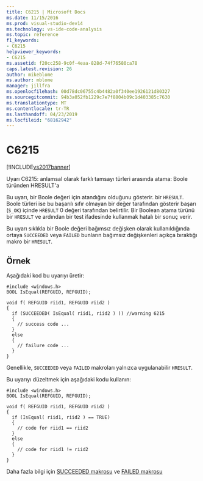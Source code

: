 ```yaml
---
title: C6215 | Microsoft Docs
ms.date: 11/15/2016
ms.prod: visual-studio-dev14
ms.technology: vs-ide-code-analysis
ms.topic: reference
f1_keywords:
- C6215
helpviewer_keywords:
- C6215
ms.assetid: f20cc258-9c0f-4eaa-828d-74f76580ca78
caps.latest.revision: 26
author: mikeblome
ms.author: mblome
manager: jillfra
ms.openlocfilehash: 00d78dc06755c4b4482a0f340ee1926121d80327
ms.sourcegitcommit: 94b3a052fb1229c7e7f8804b09c1d403385c7630
ms.translationtype: MT
ms.contentlocale: tr-TR
ms.lasthandoff: 04/23/2019
ms.locfileid: "68162942"
---
```

# <a name="c6215"></a>C6215
[!INCLUDE[vs2017banner](../includes/vs2017banner.md)]

Uyarı C6215: anlamsal olarak farklı tamsayı türleri arasında atama: Boole türünden HRESULT'a  
  
 Bu uyarı, bir Boole değeri için atandığını olduğunu gösterir. bir `HRESULT`. Boole türleri ise bu başarılı sıfır olmayan bir değer tarafından gösterir başarı (`S_OK`) içinde `HRESULT` 0 değeri tarafından belirtilir. Bir Boolean atama türünü bir `HRESULT` ve ardından bir test ifadesinde kullanmak hatalı bir sonuç verir.  
  
 Bu uyarı sıklıkla bir Boole değeri bağımsız değişken olarak kullanıldığında ortaya `SUCCEEDED` veya `FAILED` bunların bağımsız değişkenleri açıkça bıraktığı makro bir `HRESULT`.  
  
## <a name="example"></a>Örnek  
 Aşağıdaki kod bu uyarıyı üretir:  
  
```  
#include <windows.h>  
BOOL IsEqual(REFGUID, REFGUID);  
  
void f( REFGUID riid1, REFGUID riid2 )  
{  
  if (SUCCEEDED( IsEqual( riid1, riid2 ) )) //warning 6215  
  {  
    // success code ...  
  }  
  else  
  {  
    // failure code ...  
  }  
}  
```  
  
 Genellikle, `SUCCEEDED` veya `FAILED` makroları yalnızca uygulanabilir `HRESULT`.  
  
 Bu uyarıyı düzeltmek için aşağıdaki kodu kullanın:  
  
```  
#include <windows.h>  
BOOL IsEqual(REFGUID, REFGUID);  
  
void f( REFGUID riid1, REFGUID riid2 )  
{  
  if (IsEqual( riid1, riid2 ) == TRUE)   
  {  
    // code for riid1 == riid2  
  }  
  else  
  {  
    // code for riid1 != riid2  
  }  
}  
```  
  
 Daha fazla bilgi için [SUCCEEDED makrosu](http://go.microsoft.com/fwlink/?LinkId=92738) ve [FAILED makrosu](http://go.microsoft.com/fwlink/?LinkId=180875)
